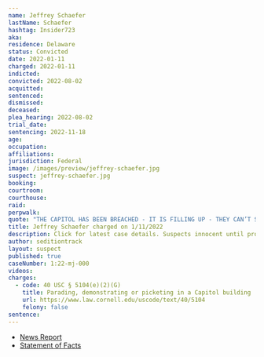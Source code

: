 ```yaml
---
name: Jeffrey Schaefer
lastName: Schaefer
hashtag: Insider723
aka:
residence: Delaware
status: Convicted
date: 2022-01-11
charged: 2022-01-11
indicted:
convicted: 2022-08-02
acquitted:
sentenced:
dismissed:
deceased:
plea_hearing: 2022-08-02
trial_date:
sentencing: 2022-11-18
age:
occupation:
affiliations:
jurisdiction: Federal
image: /images/preview/jeffrey-schaefer.jpg
suspect: jeffrey-schaefer.jpg
booking:
courtroom:
courthouse:
raid:
perpwalk:
quote: "THE CAPITOL HAS BEEN BREACHED - IT IS FILLING UP - THEY CAN’T STOP US"
title: Jeffrey Schaefer charged on 1/11/2022
description: Click for latest case details. Suspects innocent until proven guilty.
author: seditiontrack
layout: suspect
published: true
caseNumber: 1:22-mj-000
videos:
charges:
  - code: 40 USC § 5104(e)(2)(G)
    title: Parading, demonstrating or picketing in a Capitol building
    url: https://www.law.cornell.edu/uscode/text/40/5104
    felony: false
sentence:
---
```


- [News Report](https://www.delawareonline.com/story/news/2022/01/14/jeffrey-schaefer-arrested-jan-6-capitol-riots-washington-facebook/6528740001/)
- [Statement of Facts](https://www.justice.gov/usao-dc/case-multi-defendant/file/1481446/download)
